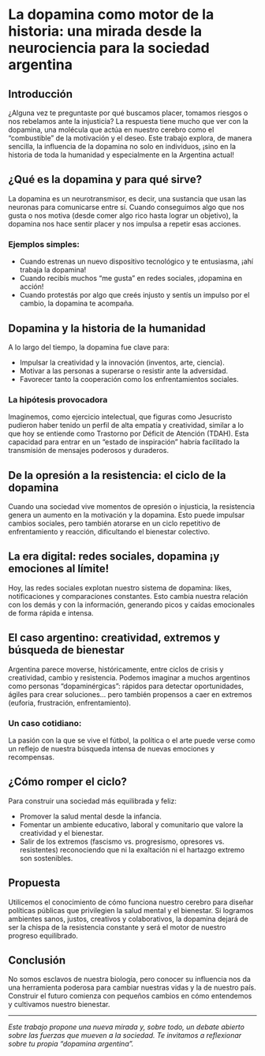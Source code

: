# La dopamina como motor de la historia: una mirada desde la neurociencia para la sociedad argentina

## Introducción

¿Alguna vez te preguntaste por qué buscamos placer, tomamos riesgos o nos rebelamos ante la injusticia? La respuesta tiene mucho que ver con la dopamina, una molécula que actúa en nuestro cerebro como el “combustible” de la motivación y el deseo. Este trabajo explora, de manera sencilla, la influencia de la dopamina no solo en individuos, ¡sino en la historia de toda la humanidad y especialmente en la Argentina actual!

## ¿Qué es la dopamina y para qué sirve?

La dopamina es un neurotransmisor, es decir, una sustancia que usan las neuronas para comunicarse entre sí. Cuando conseguimos algo que nos gusta o nos motiva (desde comer algo rico hasta lograr un objetivo), la dopamina nos hace sentir placer y nos impulsa a repetir esas acciones.

### Ejemplos simples:
- Cuando estrenas un nuevo dispositivo tecnológico y te entusiasma, ¡ahí trabaja la dopamina!
- Cuando recibís muchos “me gusta” en redes sociales, ¡dopamina en acción!
- Cuando protestás por algo que creés injusto y sentís un impulso por el cambio, la dopamina te acompaña.

## Dopamina y la historia de la humanidad

A lo largo del tiempo, la dopamina fue clave para:
- Impulsar la creatividad y la innovación (inventos, arte, ciencia).
- Motivar a las personas a superarse o resistir ante la adversidad.
- Favorecer tanto la cooperación como los enfrentamientos sociales.

### La hipótesis provocadora
Imaginemos, como ejercicio intelectual, que figuras como Jesucristo pudieron haber tenido un perfil de alta empatía y creatividad, similar a lo que hoy se entiende como Trastorno por Déficit de Atención (TDAH). Esta capacidad para entrar en un “estado de inspiración” habría facilitado la transmisión de mensajes poderosos y duraderos.

## De la opresión a la resistencia: el ciclo de la dopamina

Cuando una sociedad vive momentos de opresión o injusticia, la resistencia genera un aumento en la motivación y la dopamina. Esto puede impulsar cambios sociales, pero también atorarse en un ciclo repetitivo de enfrentamiento y reacción, dificultando el bienestar colectivo.

## La era digital: redes sociales, dopamina ¡y emociones al límite!

Hoy, las redes sociales explotan nuestro sistema de dopamina: likes, notificaciones y comparaciones constantes. Esto cambia nuestra relación con los demás y con la información, generando picos y caídas emocionales de forma rápida e intensa.

## El caso argentino: creatividad, extremos y búsqueda de bienestar

Argentina parece moverse, históricamente, entre ciclos de crisis y creatividad, cambio y resistencia. Podemos imaginar a muchos argentinos como personas “dopaminérgicas”: rápidos para detectar oportunidades, ágiles para crear soluciones… pero también propensos a caer en extremos (euforia, frustración, enfrentamiento).

### Un caso cotidiano:
La pasión con la que se vive el fútbol, la política o el arte puede verse como un reflejo de nuestra búsqueda intensa de nuevas emociones y recompensas.

## ¿Cómo romper el ciclo?

Para construir una sociedad más equilibrada y feliz:
- Promover la salud mental desde la infancia.
- Fomentar un ambiente educativo, laboral y comunitario que valore la creatividad y el bienestar.
- Salir de los extremos (fascismo vs. progresismo, opresores vs. resistentes) reconociendo que ni la exaltación ni el hartazgo extremo son sostenibles.

## Propuesta

Utilicemos el conocimiento de cómo funciona nuestro cerebro para diseñar políticas públicas que privilegien la salud mental y el bienestar. Si logramos ambientes sanos, justos, creativos y colaborativos, la dopamina dejará de ser la chispa de la resistencia constante y será el motor de nuestro progreso equilibrado.

## Conclusión

No somos esclavos de nuestra biología, pero conocer su influencia nos da una herramienta poderosa para cambiar nuestras vidas y la de nuestro país. Construir el futuro comienza con pequeños cambios en cómo entendemos y cultivamos nuestro bienestar.

---

*Este trabajo propone una nueva mirada y, sobre todo, un debate abierto sobre las fuerzas que mueven a la sociedad. Te invitamos a reflexionar sobre tu propia “dopamina argentina”.*

